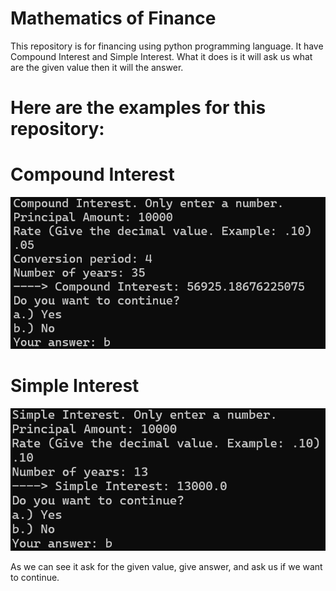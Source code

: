 # Mathematics of Finance

This repository is for financing using python programming language. It have Compound Interest and Simple Interest. What it does is it will ask us what are the given value then
it will the answer.

# Here are the examples for this repository:

# Compound Interest
![](img/Compound-Interest.png)

# Simple Interest
![](img/Simple-Interest.png)

As we can see it ask for the given value, give answer, and ask us if we want to continue.